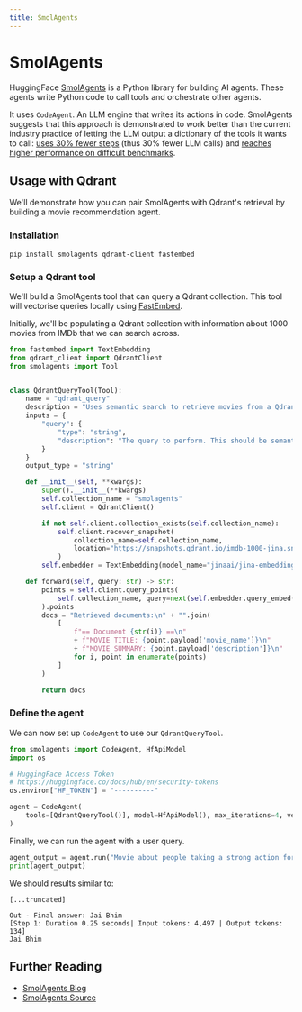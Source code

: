 ```yaml
---
title: SmolAgents
---
```


# SmolAgents

HuggingFace [SmolAgents](https://github.com/huggingface/smolagents) is a Python library for building AI agents. These agents write Python code to call tools and orchestrate other agents.

It uses `CodeAgent`. An LLM engine that writes its actions in code. SmolAgents suggests that this approach is demonstrated to work better than the current industry practice of letting the LLM output a dictionary of the tools it wants to call: [uses 30% fewer steps](https://huggingface.co/papers/2402.01030) (thus 30% fewer LLM calls)
and [reaches higher performance on difficult benchmarks](https://huggingface.co/papers/2411.01747).

## Usage with Qdrant

We'll demonstrate how you can pair SmolAgents with Qdrant's retrieval by building a movie recommendation agent.

### Installation

```shell
pip install smolagents qdrant-client fastembed
```

### Setup a Qdrant tool

We'll build a SmolAgents tool that can query a Qdrant collection. This tool will vectorise queries locally using [FastEmbed](https://github.com/qdrant/fastembed).

Initially, we'll be populating a Qdrant collection with information about 1000 movies from IMDb that we can search across.

```py
from fastembed import TextEmbedding
from qdrant_client import QdrantClient
from smolagents import Tool


class QdrantQueryTool(Tool):
    name = "qdrant_query"
    description = "Uses semantic search to retrieve movies from a Qdrant collection."
    inputs = {
        "query": {
            "type": "string",
            "description": "The query to perform. This should be semantically close to your target documents.",
        }
    }
    output_type = "string"

    def __init__(self, **kwargs):
        super().__init__(**kwargs)
        self.collection_name = "smolagents"
        self.client = QdrantClient()

        if not self.client.collection_exists(self.collection_name):
            self.client.recover_snapshot(
                collection_name=self.collection_name,
                location="https://snapshots.qdrant.io/imdb-1000-jina.snapshot",
            )
        self.embedder = TextEmbedding(model_name="jinaai/jina-embeddings-v2-base-en")

    def forward(self, query: str) -> str:
        points = self.client.query_points(
            self.collection_name, query=next(self.embedder.query_embed(query)), limit=5
        ).points
        docs = "Retrieved documents:\n" + "".join(
            [
                f"== Document {str(i)} ==\n"
                + f"MOVIE TITLE: {point.payload['movie_name']}\n"
                + f"MOVIE SUMMARY: {point.payload['description']}\n"
                for i, point in enumerate(points)
            ]
        )

        return docs
```

### Define the agent

We can now set up `CodeAgent` to use our `QdrantQueryTool`.

```python
from smolagents import CodeAgent, HfApiModel
import os

# HuggingFace Access Token
# https://huggingface.co/docs/hub/en/security-tokens
os.environ["HF_TOKEN"] = "----------"

agent = CodeAgent(
    tools=[QdrantQueryTool()], model=HfApiModel(), max_iterations=4, verbose=True
)
```

Finally, we can run the agent with a user query.

```python
agent_output = agent.run("Movie about people taking a strong action for justice")
print(agent_output)
```

We should results similar to:

```console
[...truncated]

Out - Final answer: Jai Bhim
[Step 1: Duration 0.25 seconds| Input tokens: 4,497 | Output tokens: 134]
Jai Bhim
```

## Further Reading

- [SmolAgents Blog](https://huggingface.co/blog/smolagents#code-agents)
- [SmolAgents Source](https://github.com/huggingface/smolagents)
